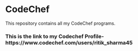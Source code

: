 # CodeChef
This repository contains all my CodeChef programs.
<br>
<h3>This is the link to my Codechef Profile- https://www.codechef.com/users/ritik_sharma45 </h3>
